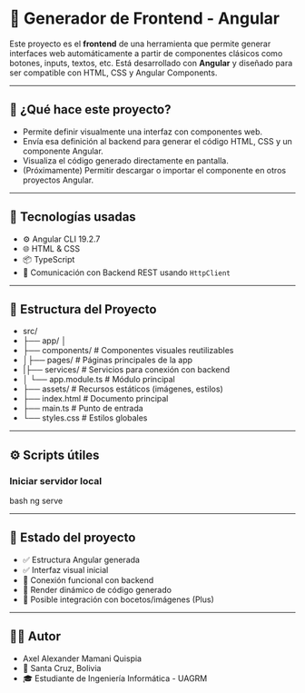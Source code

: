 # 🎨 Generador de Frontend - Angular

Este proyecto es el **frontend** de una herramienta que permite generar interfaces web automáticamente a partir de componentes clásicos como botones, inputs, textos, etc. Está desarrollado con **Angular** y diseñado para ser compatible con HTML, CSS y Angular Components.

---

## 🚀 ¿Qué hace este proyecto?

- Permite definir visualmente una interfaz con componentes web.
- Envía esa definición al backend para generar el código HTML, CSS y un componente Angular.
- Visualiza el código generado directamente en pantalla.
- (Próximamente) Permitir descargar o importar el componente en otros proyectos Angular.

---

## 🧱 Tecnologías usadas

- ⚙️ Angular CLI 19.2.7
- 🌐 HTML & CSS
- 📦 TypeScript
- 🔁 Comunicación con Backend REST usando `HttpClient`

---

## 📁 Estructura del Proyecto

- src/ 
- ├── app/ │ 
- ├── components/ # Componentes visuales reutilizables 
- │├── pages/ # Páginas principales de la app 
- |├── services/ # Servicios para conexión con backend 
- │ └── app.module.ts # Módulo principal 
- ├── assets/ # Recursos estáticos (imágenes, estilos) 
- ├── index.html # Documento principal 
- ├── main.ts # Punto de entrada 
- └── styles.css # Estilos globales


---

## ⚙️ Scripts útiles

### Iniciar servidor local

bash
ng serve

---

##  📌 Estado del proyecto

- ✅ Estructura Angular generada
- ✅ Interfaz visual inicial
- 🚧 Conexión funcional con backend
- 🚧 Render dinámico de código generado
- 🧠 Posible integración con bocetos/imágenes (Plus)

---

##  🧑‍💻 Autor
- Axel Alexander Mamani Quispia
- 📍 Santa Cruz, Bolivia
- 🎓 Estudiante de Ingeniería Informática - UAGRM